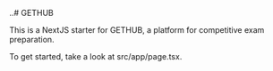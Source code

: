 ..# GETHUB

This is a NextJS starter for GETHUB, a platform for competitive exam preparation.

To get started, take a look at src/app/page.tsx.